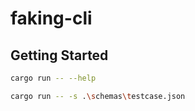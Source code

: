 # faking-cli

## Getting Started

```bash
cargo run -- --help

cargo run -- -s .\schemas\testcase.json
```
